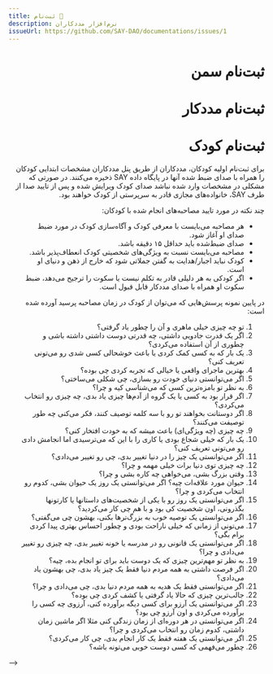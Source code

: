 ```yaml
---
title: ثبت‌نام 🚧
description: نرم‌افزار مددکاران
issueUrl: https://github.com/SAY-DAO/documentations/issues/1
---
```


 <div dir="rtl" markdown="1">

# ثبت‌نام سمن

# ثبت‌نام مددکار

# ثبت‌نام کودک

برای ثبت‌نام اولیه کودکان، مددکاران از طریق پنل مددکاران مشخصات ابتدایی کودکان را همراه با صدای ضبط‌ شده آنها در پایگاه داده SAY ذخیره می‌کنند. در صورتی که مشکلی در مشخصات وارد شده نباشد صدای کودک ویرایش شده و پس از تایید صدا از طرف SAY، خانواده‌های مجازی قادر به سرپرستی از کودک خواهند بود.

چند نکته در مورد تایید مصاحبه‌های انجام شده با کودکان:

- هر مصاحبه می‌بایست با معرفی کودک و آگاه‌سازی کودک در مورد ضبط صدای او آغاز شود.
- صدای ضبط‌شده باید حداقل ۱۵ دقیقه باشد.
- مصاحبه می‌بایست نسبت به ویژگی‌های شخصیتی کودک انعطاف‌پذیر باشد.
-  کودک نباید اجبار/هدایت به‌ گفتن جملاتی شود که خارج از ذهن و دنیای او است. 
-  اگر کودکی به هر دلیلی قادر به تکلم نیست یا سکوت را ترجیح می‌دهد، ضبط سکوت او همراه با صدای مددکار قابل قبول است.

در پایین نمونه پرسش‌هایی که می‌توان از کودک در زمان مصاحبه پرسید آورده شده است:

1. 	تو چه چیزی خیلی ماهری و آن را چطور یاد گرفتی؟
2.	اگر یک قدرت جادویی داشتی، چه قدرتی دوست داشتی داشته باشی و چطوری از آن استفاده می‌کردی؟
3.	یک بار که به کسی کمک کردی یا باعث خوشحالی‌ کسی شدی رو می‌تونی تعریف کنی؟
4.	بهترین ماجرای واقعی یا خیالی که تجربه کردی چی بوده؟
5.	اگر می‌توانستی دنیای خودت رو بسازی، چی شکلی می‌ساختی؟
6.	به نظر تو بامزه‌ترین کسی که می‌شناسی کیه و چرا؟
7.	اگر قرار بود به کسی یا یک گروه از آدم‌ها چیزی یاد بدی، چه چیزی رو انتخاب می‌کردی؟
8.	اگر دوستانت بخواهند تو رو با سه کلمه توصیف کنند، فکر می‌کنی چه طور توصیفت می‌کنند؟
9.	چه چیزی (چه ویژگی‌ای) باعث میشه که به خودت افتخار کنی؟
10.	یک بار که خیلی شجاع بودی یا کاری را با این که می‌ترسیدی اما انجامش دادی رو می‌تونی تعریف کنی؟
11.	اگر می‌توانستی یک چیز را در دنیا تغییر بدی، چی رو تغییر می‌دادی؟
12.	چه چیزی توی دنیا برات خیلی مهمه و چرا؟
13.	وقتی بزرگ بشی، می‌خواهی چه کاره بشی و چرا؟
14.	حیوان مورد علاقه‌ات چیه؟ اگر می‌توانستی یک روز یک حیوان بشی، کدوم رو انتخاب می‌کردی و چرا؟
15.	اگر می‌توانستی یک روز رو با یکی از شخصیت‌های داستانها یا کارتونها بگذرونی، اون شخصیت کی بود و با هم چی کار می‌کردید؟
16.	اگر می‌توانستی یک توصیه خوب به بزرگ‌ترها بکنی، بهشون چی می‌گفتی؟
17.	می‌تونی از زمانی که خیلی ناراحت بودی و چطور احساس بهتری پیدا کردی برام بگی؟
18.	اگر می‌توانستی یک قانونی رو در مدرسه یا خونه تغییر بدی، چه چیزی رو تغییر می‌دادی و چرا؟
19.	به نظر تو مهم‌ترین چیزی که یک دوست باید برای تو انجام بده، چیه؟
20.	اگر فرصت داشتی به همه مردم دنیا فقط یک چیز یاد بدی، چی بهشون یاد می‌دادی؟
21.	اگر می‌توانستی فقط یک هدیه به همه مردم دنیا بدی، چی می‌دادی و چرا؟
22.	جالب‌ترین چیزی که حالا یاد گرفتی یا کشف کردی چی بوده؟
23.	اگر می‌توانستی یک آرزو برای کسی دیگه برآورده کنی، آرزوی چه کسی را برآورده می‌کردی و اون آرزو چی بود؟
24.	اگر می‌توانستی در هر دوره‌ای از زمان زندگی کنی مثلا اگر ماشین زمان داشتی، کدوم زمان رو انتخاب می‌کردی و چرا؟
25.	اگر می‌توانستی یک هفته فقط یک کار انجام بدی، چی کار می‌کردی؟
26.	چطور می‌فهمی که کسی دوست خوبی می‌تونه باشه؟


</div> -->
